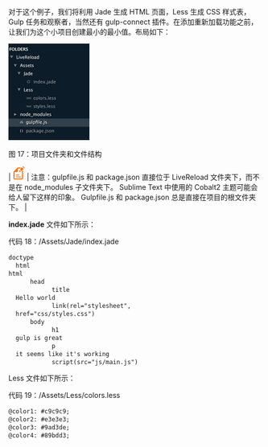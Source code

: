   

对于这个例子，我们将利用 Jade 生成 HTML 页面，Less 生成 CSS 样式表，Gulp 任务和观察者，当然还有 gulp-connect 插件。在添加重新加载功能之前，让我们为这个小项目创建最小的最小值。布局如下：

![](img/00020.jpeg)

图 17：项目文件夹和文件结构

| ![](img/00021.gif) | 注意：gulpfile.js 和 package.json 直接位于 LiveReload 文件夹下，而不是在 node_modules 子文件夹下。 Sublime Text 中使用的 Cobalt2 主题可能会给人留下这样的印象。 Gulpfile.js 和 package.json 总是直接在项目的根文件夹下。 |

**index.jade** 文件如下所示：

代码 18：/Assets/Jade/index.jade

```
doctype
  html
html
      head
            title
  Hello world
            link(rel="stylesheet",
  href="css/styles.css")
      body
            h1
  gulp is great
            p
  it seems like it's working
            script(src="js/main.js")

```

Less 文件如下所示：

代码 19：/Assets/Less/colors.less

```
@color1: #c9c9c9;
@color2: #e3e3e3;
@color3: #9ad3de;
@color4: #89bdd3;

```